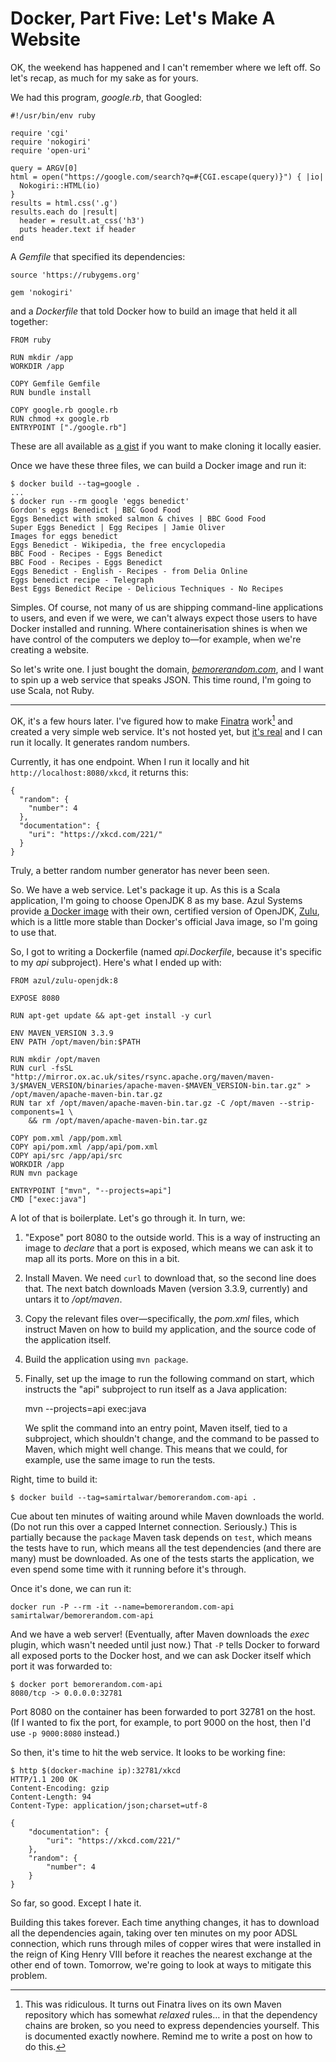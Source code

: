 # Docker, Part Five: Let's Make A Website

OK, the weekend has happened and I can't remember where we left off. So let's recap, as much for my sake as for yours.

We had this program, *google.rb*, that Googled:

    #!/usr/bin/env ruby

    require 'cgi'
    require 'nokogiri'
    require 'open-uri'

    query = ARGV[0]
    html = open("https://google.com/search?q=#{CGI.escape(query)}") { |io|
      Nokogiri::HTML(io)
    }
    results = html.css('.g')
    results.each do |result|
      header = result.at_css('h3')
      puts header.text if header
    end

A *Gemfile* that specified its dependencies:

    source 'https://rubygems.org'

    gem 'nokogiri'

and a *Dockerfile* that told Docker how to build an image that held it all together:

    FROM ruby

    RUN mkdir /app
    WORKDIR /app

    COPY Gemfile Gemfile
    RUN bundle install

    COPY google.rb google.rb
    RUN chmod +x google.rb
    ENTRYPOINT ["./google.rb"]

These are all available as [a gist][google.rb] if you want to make cloning it locally easier.

[google.rb]: https://gist.github.com/SamirTalwar/f0fd3b23fb98a3ecf197

Once we have these three files, we can build a Docker image and run it:

    $ docker build --tag=google .
    ...
    $ docker run --rm google 'eggs benedict'
    Gordon's eggs Benedict | BBC Good Food
    Eggs Benedict with smoked salmon & chives | BBC Good Food
    Super Eggs Benedict | Egg Recipes | Jamie Oliver
    Images for eggs benedict
    Eggs Benedict - Wikipedia, the free encyclopedia
    BBC Food - Recipes - Eggs Benedict
    BBC Food - Recipes - Eggs Benedict
    Eggs Benedict - English - Recipes - from Delia Online
    Eggs benedict recipe - Telegraph
    Best Eggs Benedict Recipe - Delicious Techniques - No Recipes

Simples. Of course, not many of us are shipping command-line applications to users, and even if we were, we can't always expect those users to have Docker installed and running. Where containerisation shines is when we have control of the computers we deploy to—for example, when we're creating a website.

So let's write one. I just bought the domain, [*bemorerandom.com*][bemorerandom.com], and I want to spin up a web service that speaks JSON. This time round, I'm going to use Scala, not Ruby.

[bemorerandom.com]: https://bemorerandom.com/

---

OK, it's a few hours later. I've figured how to make [Finatra][] work[^Finatra and Maven] and created a very simple web service. It's not hosted yet, but [it's real][bemorerandom.com repository] and I can run it locally. It generates random numbers.

[^Finatra and Maven]: This was ridiculous. It turns out Finatra lives on its own Maven repository which has somewhat *relaxed* rules… in that the dependency chains are broken, so you need to express dependencies yourself. This is documented exactly nowhere. Remind me to write a post on how to do this.

[Finatra]: https://twitter.github.io/finatra/
[bemorerandom.com repository]: https://github.com/SamirTalwar/bemorerandom.com

Currently, it has one endpoint. When I run it locally and hit `http://localhost:8080/xkcd`, it returns this:

    {
      "random": {
        "number": 4
      },
      "documentation": {
        "uri": "https://xkcd.com/221/"
      }
    }

Truly, a better random number generator has never been seen.

So. We have a web service. Let's package it up. As this is a Scala application, I'm going to choose OpenJDK 8 as my base. Azul Systems provide [a Docker image][azul/zulu-openjdk] with their own, certified version of OpenJDK, [Zulu][], which is a little more stable than Docker's official Java image, so I'm going to use that.

[azul/zulu-openjdk]: https://hub.docker.com/r/azul/zulu-openjdk/
[Zulu]: https://www.azul.com/products/zulu/

So, I got to writing a Dockerfile (named *api.Dockerfile*, because it's specific to my *api* subproject). Here's what I ended up with:

    FROM azul/zulu-openjdk:8

    EXPOSE 8080

    RUN apt-get update && apt-get install -y curl

    ENV MAVEN_VERSION 3.3.9
    ENV PATH /opt/maven/bin:$PATH

    RUN mkdir /opt/maven
    RUN curl -fsSL "http://mirror.ox.ac.uk/sites/rsync.apache.org/maven/maven-3/$MAVEN_VERSION/binaries/apache-maven-$MAVEN_VERSION-bin.tar.gz" > /opt/maven/apache-maven-bin.tar.gz
    RUN tar xf /opt/maven/apache-maven-bin.tar.gz -C /opt/maven --strip-components=1 \
        && rm /opt/maven/apache-maven-bin.tar.gz

    COPY pom.xml /app/pom.xml
    COPY api/pom.xml /app/api/pom.xml
    COPY api/src /app/api/src
    WORKDIR /app
    RUN mvn package

    ENTRYPOINT ["mvn", "--projects=api"]
    CMD ["exec:java"]

A lot of that is boilerplate. Let's go through it. In turn, we:

  1. "Expose" port 8080 to the outside world. This is a way of instructing an image to *declare* that a port is exposed, which means we can ask it to map all its ports. More on this in a bit.
  2. Install Maven. We need `curl` to download that, so the second line does that. The next batch downloads Maven (version 3.3.9, currently) and untars it to */opt/maven*.
  3. Copy the relevant files over—specifically, the *pom.xml* files, which instruct Maven on how to build my application, and the source code of the application itself.
  4. Build the application using `mvn package`.
  5. Finally, set up the image to run the following command on start, which instructs the "api" subproject to run itself as a Java application:

        mvn --projects=api exec:java

     We split the command into an entry point, Maven itself, tied to a subproject, which shouldn't change, and the command to be passed to Maven, which might well change. This means that we could, for example, use the same image to run the tests.

Right, time to build it:

    $ docker build --tag=samirtalwar/bemorerandom.com-api .

Cue about ten minutes of waiting around while Maven downloads the world. (Do not run this over a capped Internet connection. Seriously.) This is partially because the `package` Maven task depends on `test`, which means the tests have to run, which means all the test dependencies (and there are many) must be downloaded. As one of the tests starts the application, we even spend some time with it running before it's through.

Once it's done, we can run it:

    docker run -P --rm -it --name=bemorerandom.com-api samirtalwar/bemorerandom.com-api

And we have a web server! (Eventually, after Maven downloads the *exec* plugin, which wasn't needed until just now.) That `-P` tells Docker to forward all exposed ports to the Docker host, and we can ask Docker itself which port it was forwarded to:

    $ docker port bemorerandom.com-api
    8080/tcp -> 0.0.0.0:32781

Port 8080 on the container has been forwarded to port 32781 on the host. (If I wanted to fix the port, for example, to port 9000 on the host, then I'd use `-p 9000:8080` instead.)

So then, it's time to hit the web service. It looks to be working fine:

    $ http $(docker-machine ip):32781/xkcd
    HTTP/1.1 200 OK
    Content-Encoding: gzip
    Content-Length: 94
    Content-Type: application/json;charset=utf-8

    {
        "documentation": {
            "uri": "https://xkcd.com/221/"
        },
        "random": {
            "number": 4
        }
    }

So far, so good. Except I hate it.

Building this takes forever. Each time anything changes, it has to download all the dependencies again, taking over ten minutes on my poor ADSL connection, which runs through miles of copper wires that were installed in the reign of King Henry VIII before it reaches the nearest exchange at the other end of town. Tomorrow, we're going to look at ways to mitigate this problem.
